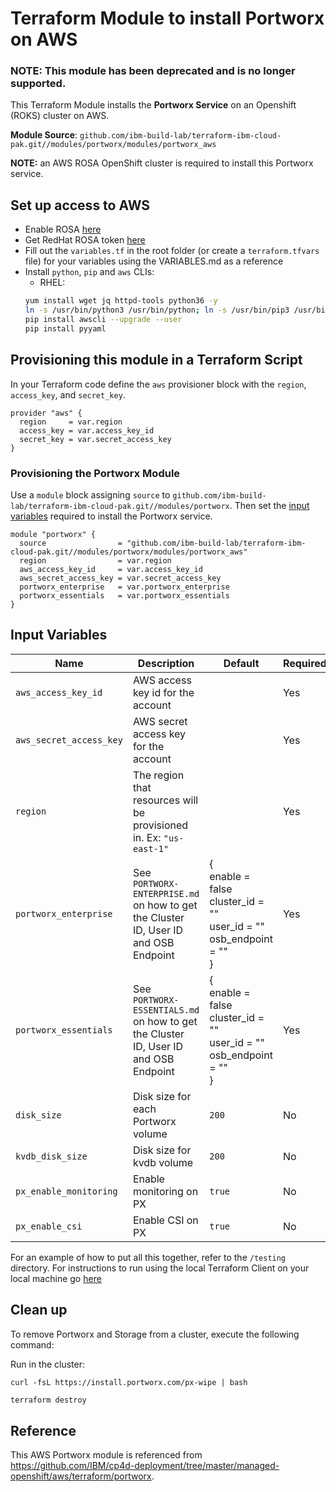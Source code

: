 # Terraform Module to install Portworx on AWS

### NOTE: This module has been deprecated and is no longer supported.


This Terraform Module installs the **Portworx Service** on an Openshift (ROKS) cluster on AWS.

**Module Source**: `github.com/ibm-build-lab/terraform-ibm-cloud-pak.git//modules/portworx/modules/portworx_aws`

**NOTE:** an AWS ROSA OpenShift cluster is required to install this Portworx service.

## Set up access to AWS

* Enable ROSA [here](https://console.aws.amazon.com/rosa/home)
* Get RedHat ROSA token [here](https://cloud.redhat.com/openshift/token/rosa)
* Fill out the `variables.tf` in the root folder (or create a `terraform.tfvars` file) for your variables using the VARIABLES.md as a reference
* Install `python`, `pip` and `aws` CLIs:
  * RHEL:
  ```bash
  yum install wget jq httpd-tools python36 -y
  ln -s /usr/bin/python3 /usr/bin/python; ln -s /usr/bin/pip3 /usr/bin/pip
  pip install awscli --upgrade --user
  pip install pyyaml
  ```

## Provisioning this module in a Terraform Script

In your Terraform code define the `aws` provisioner block with the `region`, `access_key`, and `secret_key`.

```hcl
provider "aws" {
  region     = var.region
  access_key = var.access_key_id
  secret_key = var.secret_access_key
}
```

### Provisioning the Portworx Module

Use a `module` block assigning `source` to `github.com/ibm-build-lab/terraform-ibm-cloud-pak.git//modules/portworx`. Then set the [input variables](#input-variables) required to install the Portworx service.

```hcl
module "portworx" {
  source                = "github.com/ibm-build-lab/terraform-ibm-cloud-pak.git//modules/portworx/modules/portworx_aws"
  region                = var.region
  aws_access_key_id     = var.access_key_id
  aws_secret_access_key = var.secret_access_key
  portworx_enterprise   = var.portworx_enterprise
  portworx_essentials   = var.portworx_essentials
}
```

## Input Variables

| Name                           | Description                                                                                                                                                                                                                | Default | Required |
| ------------------------------ | -------------------------------------------------------------------------------------------------------------------------------------------------------------------------------------------------------------------------- | ------- | -------- |
| `aws_access_key_id`            | AWS access key id for the account |  | Yes       |
| `aws_secret_access_key`        | AWS secret access key for the account |  | Yes       |
| `region`                       | The region that resources will be provisioned in. Ex: `"us-east-1"` |         | Yes      |
| `portworx_enterprise`          | See `PORTWORX-ENTERPRISE.md` on how to get the Cluster ID, User ID and OSB Endpoint | { <br /> enable = false <br /> cluster_id = "" <br /> user_id = "" <br />  osb_endpoint = "" <br />} | Yes       |
| `portworx_essentials`          | See `PORTWORX-ESSENTIALS.md` on how to get the Cluster ID, User ID and OSB Endpoint  | { <br /> enable = false <br /> cluster_id = "" <br /> user_id = "" <br />  osb_endpoint = "" <br />}| Yes       |
| `disk_size`                    | Disk size for each Portworx volume  | `200` | No       |
| `kvdb_disk_size`               | Disk size for kvdb volume  | `200` | No       |
| `px_enable_monitoring`         | Enable monitoring on PX  | `true` | No       |
| `px_enable_csi`                | Enable CSI on PX  | `true` | No       |


For an example of how to put all this together, refer to the `/testing` directory. For instructions to run using the local Terraform Client on your local machine go [here](../../../../Using_Terraform.md)

## Clean up

To remove Portworx and Storage from a cluster, execute the following command:

Run in the cluster:

    curl -fsL https://install.portworx.com/px-wipe | bash


```bash
terraform destroy
```


## Reference

This AWS Portworx module is referenced from https://github.com/IBM/cp4d-deployment/tree/master/managed-openshift/aws/terraform/portworx.
